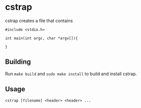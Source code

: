 # cstrap

cstrap creates a file that contains 
```
#include <stdio.h>

int main(int argc, char *argv[]){

}
```

## Building

Run `make build` and `sudo make install` to build and install cstrap.

## Usage

`cstrap [filename] <header> <header> ...`
